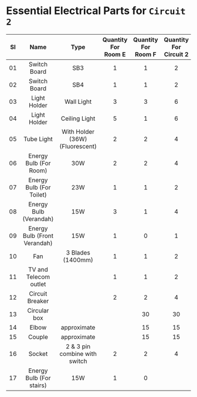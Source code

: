 # Essential Electrical Parts for `Circuit 2`

| Sl |             Name             |               Type              | Quantity For Room E | Quantity For Room F | Quantity For Circuit 2 |
|:--:|:----------------------------:|:-------------------------------:|:-------------------:|:-------------------:|:----------------------:|
| 01 |         Switch Board         |               SB3               |          1          |          1          |            2           |
| 02 |         Switch Board         |               SB4               |          1          |          1          |            2           |
| 03 |         Light Holder         |            Wall Light           |          3          |          3          |            6           |
| 04 |         Light Holder         |          Ceiling Light          |          5          |          1          |            6           |
| 05 |          Tube Light          | With Holder (36W) (Fluorescent) |          2          |          2          |            4           |
| 06 |    Energy Bulb (For Room)    |               30W               |          2          |          2          |            4           |
| 07 |   Energy Bulb (For Toilet)   |               23W               |          1          |          1          |            2           |
| 08 |    Energy Bulb (Verandah)    |               15W               |          3          |          1          |            4           |
| 09 | Energy Bulb (Front Verandah) |               15W               |          1          |          0          |            1           |
| 10 |              Fan             |        3 Blades (1400mm)        |          1          |          1          |            2           |
| 11 |     TV and Telecom outlet    |                                 |          1          |          1          |            2           |
| 12 |        Circuit Breaker       |                                 |          2          |          2          |            4           |
| 13 |         Circular box         |                                 |                     |          30         |           30           |
| 14 |             Elbow            |           approximate           |                     |          15         |           15           |
| 15 |            Couple            |           approximate           |                     |          15         |           15           |
| 16 |            Socket            |  2 & 3 pin combine with switch  |          2          |          2          |            4           |
| 17 |   Energy Bulb (For stairs)   |               15W               |          1          |          0          |                        |
